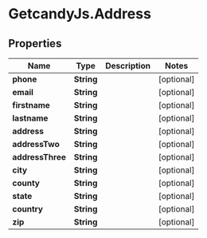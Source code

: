 # GetcandyJs.Address

## Properties

Name | Type | Description | Notes
------------ | ------------- | ------------- | -------------
**phone** | **String** |  | [optional] 
**email** | **String** |  | [optional] 
**firstname** | **String** |  | [optional] 
**lastname** | **String** |  | [optional] 
**address** | **String** |  | [optional] 
**addressTwo** | **String** |  | [optional] 
**addressThree** | **String** |  | [optional] 
**city** | **String** |  | [optional] 
**county** | **String** |  | [optional] 
**state** | **String** |  | [optional] 
**country** | **String** |  | [optional] 
**zip** | **String** |  | [optional] 


